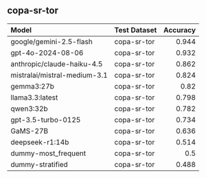 ## copa-sr-tor

| Model                        | Test Dataset   |   Accuracy |
|:-----------------------------|:---------------|-----------:|
| google/gemini-2.5-flash      | copa-sr-tor    |      0.944 |
| gpt-4o-2024-08-06            | copa-sr-tor    |      0.932 |
| anthropic/claude-haiku-4.5   | copa-sr-tor    |      0.862 |
| mistralai/mistral-medium-3.1 | copa-sr-tor    |      0.824 |
| gemma3:27b                   | copa-sr-tor    |      0.82  |
| llama3.3:latest              | copa-sr-tor    |      0.798 |
| qwen3:32b                    | copa-sr-tor    |      0.782 |
| gpt-3.5-turbo-0125           | copa-sr-tor    |      0.734 |
| GaMS-27B                     | copa-sr-tor    |      0.636 |
| deepseek-r1:14b              | copa-sr-tor    |      0.514 |
| dummy-most_frequent          | copa-sr-tor    |      0.5   |
| dummy-stratified             | copa-sr-tor    |      0.488 |